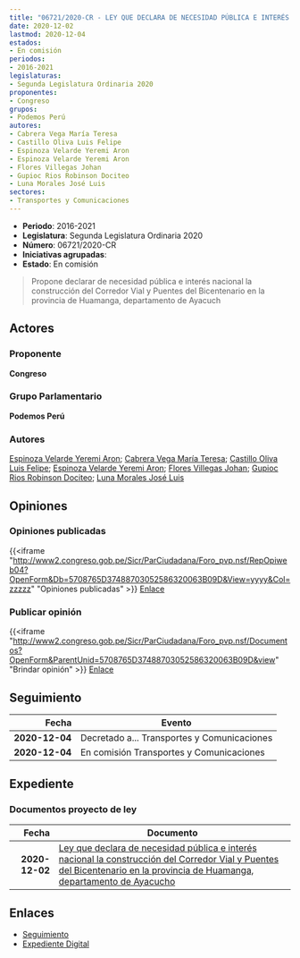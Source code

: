 ```yaml
---
title: "06721/2020-CR - LEY QUE DECLARA DE NECESIDAD PÚBLICA E INTERÉS NACIONAL LA CONSTRUCCIÓN DEL CORREDOR VIAL Y PUENTES DEL BICENTENARIO EN LA PROVINCIA DE HUAMANGA, DEPARTAMENTO DE AYACUCHO"
date: 2020-12-02
lastmod: 2020-12-04
estados:
- En comisión
periodos:
- 2016-2021
legislaturas:
- Segunda Legislatura Ordinaria 2020
proponentes:
- Congreso
grupos:
- Podemos Perú
autores:
- Cabrera Vega María Teresa
- Castillo Oliva Luis Felipe
- Espinoza Velarde Yeremi Aron
- Espinoza Velarde Yeremi Aron
- Flores Villegas Johan
- Gupioc Rios Robinson Dociteo
- Luna Morales José Luis
sectores:
- Transportes y Comunicaciones
---
```

- **Periodo**: 2016-2021
- **Legislatura**: Segunda Legislatura Ordinaria 2020
- **Número**: 06721/2020-CR
- **Iniciativas agrupadas**: 
- **Estado**: En comisión

> Propone declarar de necesidad pública e interés nacional la construcción del Corredor Vial y Puentes del Bicentenario en la provincia de Huamanga, departamento de Ayacuch


## Actores

### Proponente

**Congreso**

### Grupo Parlamentario

**Podemos Perú**

### Autores

[Espinoza Velarde Yeremi Aron](mailto:mailto:yespinoza@congreso.gob.pe); [Cabrera Vega María Teresa](mailto:mailto:mcabrera@congreso.gob.pe); [Castillo Oliva Luis Felipe](mailto:mailto:lcastilloo@congreso.gob.pe); [Espinoza Velarde Yeremi Aron](mailto:mailto:yespinoza@congreso.gob.pe); [Flores Villegas Johan](mailto:mailto:jfloresv@congreso.gob.pe); [Gupioc Rios Robinson Dociteo](mailto:mailto:rgupioc@congreso.gob.pe); [Luna Morales José Luis](mailto:mailto:jlunam@congreso.gob.pe)

## Opiniones

### Opiniones publicadas

{{<iframe "http://www2.congreso.gob.pe/Sicr/ParCiudadana/Foro_pvp.nsf/RepOpiweb04?OpenForm&Db=5708765D37488703052586320063B09D&View=yyyy&Col=zzzzz" "Opiniones publicadas" >}}
[Enlace](http://www2.congreso.gob.pe/Sicr/ParCiudadana/Foro_pvp.nsf/RepOpiweb04?OpenForm&Db=5708765D37488703052586320063B09D&View=yyyy&Col=zzzzz)

### Publicar opinión

{{<iframe "http://www2.congreso.gob.pe/Sicr/ParCiudadana/Foro_pvp.nsf/Documentos?OpenForm&ParentUnid=5708765D37488703052586320063B09D&view" "Brindar opinión" >}}
[Enlace](http://www2.congreso.gob.pe/Sicr/ParCiudadana/Foro_pvp.nsf/Documentos?OpenForm&ParentUnid=5708765D37488703052586320063B09D&view)


## Seguimiento

| Fecha | Evento |
|------:|--------|
| **2020-12-04** | Decretado a... Transportes y Comunicaciones |
| **2020-12-04** | En comisión Transportes y Comunicaciones |

## Expediente

### Documentos proyecto de ley

| Fecha | Documento |
|------:|-----------|
| **2020-12-02** | [Ley que declara de necesidad pública e interés nacional la construcción del Corredor Vial y Puentes del Bicentenario en la provincia de Huamanga, departamento de Ayacucho](https://leyes.congreso.gob.pe/Documentos/2016_2021/Proyectos_de_Ley_y_de_Resoluciones_Legislativas/PL06721-20201202..pdf) |

## Enlaces

- [Seguimiento](http://www2.congreso.gob.pe/Sicr/TraDocEstProc/CLProLey2016.nsf/f7fff46988ca05b1052578e100829cc7/1ba6649e8114da0805258632006dcd8a?OpenDocument)
- [Expediente Digital](http://www2.congreso.gob.pe/Sicr/TraDocEstProc/Expvirt_2011.nsf/visbusqptramdoc1621/06721?opendocument)

